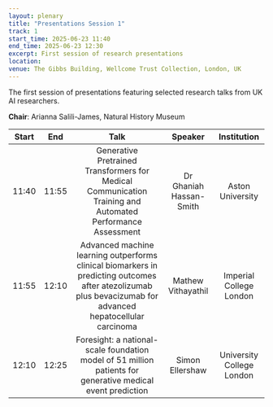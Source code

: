 ```yaml
---
layout: plenary
title: "Presentations Session 1"
track: 1
start_time: 2025-06-23 11:40
end_time: 2025-06-23 12:30
excerpt: First session of research presentations
location:
venue: The Gibbs Building, Wellcome Trust Collection, London, UK
---
```


The first session of presentations featuring selected research talks from UK AI researchers.

**Chair**: Arianna Salili-James, Natural History Museum 

| Start   | End    | Talk                                                                                                                        | Speaker                |  Institution              |
|  :----: | :----: |   :----:                                                                                                                    |   :----:               |   :----:                  | 
| 11:40   | 11:55  | Generative Pretrained Transformers for Medical Communication Training and Automated Performance Assessment                    | Dr  Ghaniah Hassan-Smith  | Aston University          |
| 11:55   | 12:10  | Advanced machine learning outperforms clinical biomarkers in predicting outcomes after atezolizumab plus bevacizumab for advanced hepatocellular carcinoma | Mathew Vithayathil     | Imperial College London   |
| 12:10   | 12:25  | Foresight: a national-scale foundation model of 51 million patients for generative medical event prediction                  | Simon Ellershaw        | University College London |
